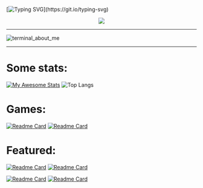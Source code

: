 [![Typing SVG](https://readme-typing-svg.demolab.com?font=Young+Serif&duration=3000&pause=50&color=FF6347&random=false&width=435&lines=Hello!;My+name+is+Lisa+Zhu.;Welcome+to+my+GitHub+page!)](https://git.io/typing-svg)

<p align="center">
  <a href="https://github.com/yurkuul/">
    <img src="https://skillicons.dev/icons?i=java,python,c,flask,javascript,git,html,bootstrap,css,md,r,vim,vscode"/>
  </a>
</p>

---

![terminal_about_me](https://github.com/yurkuul/yurkuul/assets/95185447/8e8743dd-3c6e-4e35-9772-d1e69d55e454)

---

<h1>
  Some stats:
</h1>

[![My Awesome Stats](https://awesome-github-stats.azurewebsites.net/user-stats/yurkuul?cardType=level&theme=dracula&preferLogin=false)](https://git.io/awesome-stats-card)
![Top Langs](https://github-readme-stats.vercel.app/api/top-langs/?username=yurkuul&langs_count=10&theme=dracula)


<h1>
  Games:
</h1>

[![Readme Card](https://github-readme-stats.vercel.app/api/pin/?theme=radical&username=yurkuul&repo=shooters_io)](https://github.com/yurkuul/shooters_io)
[![Readme Card](https://github-readme-stats.vercel.app/api/pin/?theme=radical&username=yurkuul&repo=flaming_fire_survivor)](https://github.com/yurkuul/flaming_fire_survivor)


<h1>
  Featured:
</h1>

[![Readme Card](https://github-readme-stats.vercel.app/api/pin/?theme=tokyonight&username=yurkuul&repo=codeHS)](https://github.com/yurkuul/codeHS)
[![Readme Card](https://github-readme-stats.vercel.app/api/pin/?theme=tokyonight&username=yurkuul&repo=python)](https://github.com/yurkuul/python)

[![Readme Card](https://github-readme-stats.vercel.app/api/pin/?theme=tokyonight&username=yurkuul&repo=abstract_data_types)](https://github.com/yurkuul/abstract_data_types) 
[![Readme Card](https://github-readme-stats.vercel.app/api/pin/?theme=tokyonight&username=yurkuul&repo=algorithms)](https://github.com/yurkuul/algorithms)
